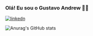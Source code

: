 ### Olá! Eu sou o Gustavo Andrew ✌🏼
[![linkedn](https://img.shields.io/badge/LinkedIn-0077B5?style=for-the-badge&logo=linkedin&logoColor=white)](https://www.linkedin.com/in/gustavoandrew/)

![Anurag's GitHub stats](https://github-readme-stats.vercel.app/api?username=gugaa1&show_icons=true&theme=radical)
